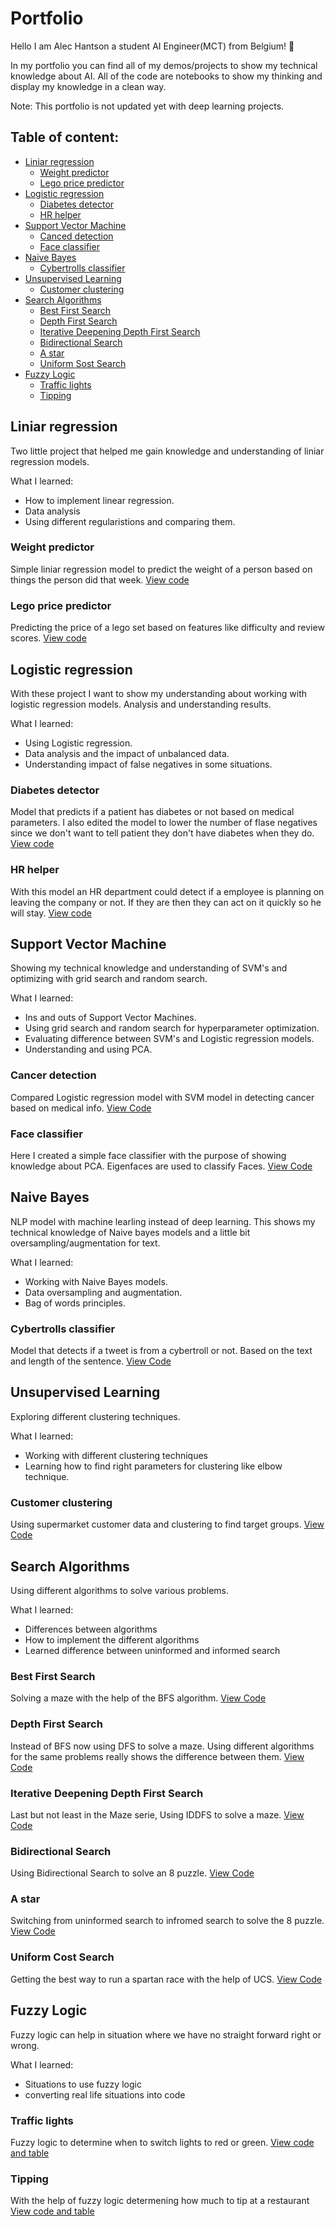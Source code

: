 # Portfolio
Hello I am Alec Hantson a student AI Engineer(MCT) from Belgium! 👋

In my portfolio you can find all of my demos/projects to show my technical knowledge about AI. All of the code are notebooks to show my thinking and display my knowledge in a clean way.

Note: This portfolio is not updated yet with deep learning projects.

## Table of content:
  - [Liniar regression](#liniar-regression)
    -  [Weight predictor](#weight-predictor)
    -  [Lego price predictor](#lego-price-predictor)
  - [Logistic regression](#logistic-regression)
    - [Diabetes detector](#diabetes-detector)
    - [HR helper](#hr-helper)
  - [Support Vector Machine](#support-vector-machine)
    - [Canced detection](#cancer-detection) 
    - [Face classifier](#face-classifier)
  - [Naive Bayes](#naive-bayes)
    - [Cybertrolls classifier](#cybertrolls-classifier)
  - [Unsupervised Learning](#unsupervised-learning)
    - [Customer clustering](#customer-clustering)
  - [Search Algorithms](#search-algorithms)
    - [Best First Search](#best-first-search)  
    - [Depth First Search](#depth-first-search)
    - [Iterative Deepening Depth First Search](#iterative-deepening-depth-first-search)
    - [Bidirectional Search](#bidirectional-search)
    - [A star](#a-star)
    - [Uniform Sost Search](#uniform-cost-search)
  - [Fuzzy Logic](#fuzzy-logic)
    - [Traffic lights](#traffic-lights) 
    - [Tipping](#tipping) 
   
## Liniar regression
Two little project that helped me gain knowledge and understanding of liniar regression models.

What I learned:
  - How to implement linear regression.
  - Data analysis
  - Using different regularistions and comparing them.

### Weight predictor
Simple liniar regression model to predict the weight of a person based on things the person did that week. [View code](https://github.com/HantsonAlec/Portfolio/blob/main/Linear_Regression/Linear_Regression_weight_prediction.ipynb)
### Lego price predictor
Predicting the price of a lego set based on features like difficulty and review scores. [View code](https://github.com/HantsonAlec/Portfolio/blob/main/Linear_Regression/Linear_Regression_lego_price_prediction.ipynb)

## Logistic regression
With these project I want to show my understanding about working with logistic regression models. Analysis and understanding results.

What I learned:
  - Using Logistic regression.
  - Data analysis and the impact of unbalanced data.
  - Understanding impact of false negatives in some situations.

### Diabetes detector
Model that predicts if a patient has diabetes or not based on medical parameters. I also edited the model to lower the number of flase negatives since we don't want to tell patient they don't have diabetes when they do. [View code](https://github.com/HantsonAlec/Portfolio/blob/main/Logistic_Regression/Logistic_Regression_Diabetes_Classifier.ipynb)
### HR helper
With this model an HR department could detect if a employee is planning on leaving the company or not. If they are then they can act on it quickly so he will stay. [View code](https://github.com/HantsonAlec/Portfolio/blob/main/Logistic_Regression/Logistic_Regression_HR_Classifier.ipynb)

## Support Vector Machine
Showing my technical knowledge and understanding of SVM's and optimizing with grid search and random search.

What I learned:
  - Ins and outs of Support Vector Machines.
  - Using grid search and random search for hyperparameter optimization.
  - Evaluating difference between SVM's and Logistic regression models.
  - Understanding and using PCA.

### Cancer detection
Compared Logistic regression model with SVM model in detecting cancer based on medical info. [View Code](https://github.com/HantsonAlec/Portfolio/blob/main/Support_Vector_Machines/SVM_Cancer_Detector.ipynb)
### Face classifier
Here I created a simple face classifier with the purpose of showing knowledge about PCA. Eigenfaces are used to classify Faces. [View Code](https://github.com/HantsonAlec/Portfolio/blob/main/Support_Vector_Machines/Face%20Detection.ipynb)

## Naive Bayes
NLP model with machine learling instead of deep learning. This shows my technical knowledge of Naive bayes models and a little bit oversampling/augmentation for text.

What I learned:
  - Working with Naive Bayes models.
  - Data oversampling and augmentation.
  - Bag of words principles.

### Cybertrolls classifier
Model that detects if a tweet is from a cybertroll or not. Based on the text and length of the sentence. [View Code](https://github.com/HantsonAlec/Portfolio/blob/main/Naive_Bayes/Naive_Bayes_Cybertrolls.ipynb)

## Unsupervised Learning
Exploring different clustering techniques.

What I learned:
  - Working with different clustering techniques
  - Learning how to find right parameters for clustering like elbow technique.

### Customer clustering
Using supermarket customer data and clustering to find target groups. [View Code](https://github.com/HantsonAlec/Portfolio/blob/main/Unsupervised_Learning/Unsupervised_Learning_Clustering.ipynb)

## Search Algorithms
Using different algorithms to solve various problems.

What I learned:
  - Differences between algorithms
  - How to implement the different algorithms
  - Learned difference between uninformed and informed search

### Best First Search
Solving a maze with the help of the BFS algorithm. [View Code](https://github.com/HantsonAlec/Portfolio/blob/main/Search_Algorithms/BFS/lBFS_ladders_Snakes.py)
### Depth First Search
Instead of BFS now using DFS to solve a maze. Using different algorithms for the same problems really shows the difference between them. [View Code](https://github.com/HantsonAlec/Portfolio/blob/main/Search_Algorithms/DFS/DFS_labyrinth.py)
### Iterative Deepening Depth First Search
Last but not least in the Maze serie, Using IDDFS to solve a maze. [View Code](https://github.com/HantsonAlec/Portfolio/blob/main/Search_Algorithms/IDS/IDS_maze.py)
### Bidirectional Search
Using Bidirectional Search to solve an 8 puzzle. [View Code](https://github.com/HantsonAlec/Portfolio/blob/main/Search_Algorithms/Bidirectional/bidrectional_8_puzzle.py)
### A star
Switching from uninformed search to infromed search to solve the 8 puzzle. [View Code](https://github.com/HantsonAlec/Portfolio/blob/main/Search_Algorithms/A*/A_star.py)
### Uniform Cost Search
Getting the best way to run a spartan race with the help of UCS. [View Code](https://github.com/HantsonAlec/Portfolio/blob/main/Search_Algorithms/UCS/UCS_spartan_race.py)

## Fuzzy Logic
Fuzzy logic can help in situation where we have no straight forward right or wrong.

What I learned:
  - Situations to use fuzzy logic
  - converting real life situations into code

### Traffic lights
Fuzzy logic to determine when to switch lights to red or green. [View code and table](https://github.com/HantsonAlec/Portfolio/tree/main/Fuzzy_logic)
### Tipping
With the help of fuzzy logic determening how much to tip at a restaurant [View code and table](https://github.com/HantsonAlec/Portfolio/tree/main/Fuzzy_logic)
